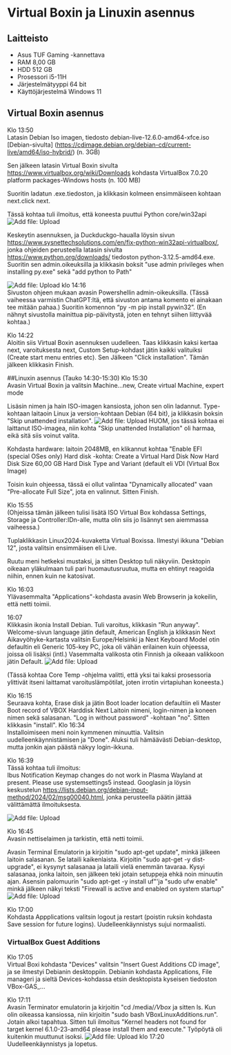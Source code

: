 # Virtual Boxin ja Linuxin asennus

## Laitteisto
- Asus TUF Gaming -kannettava
- RAM 8,00 GB
- HDD 512 GB
- Prosessori i5-11H
- Järjestelmätyyppi 64 bit
- Käyttöjärjestelmä Windows 11

## Virtual Boxin asennus

Klo 13:50  
Latasin Debian Iso imagen, tiedosto debian-live-12.6.0-amd64-xfce.iso 
[Debian-sivulta] (https://cdimage.debian.org/debian-cd/current-live/amd64/iso-hybrid/) (n. 3GB)

Sen jälkeen latasin Virtual Boxin sivulta https://www.virtualbox.org/wiki/Downloads
kohdasta VirtualBox 7.0.20 platform packages-Windows hosts (n. 100 MB)

Suoritin ladatun .exe.tiedoston, ja klikkasin kolmeen ensimmäiseen kohtaan next.click next.

Tässä kohtaa tuli ilmoitus, että koneesta puuttui Python core/win32api
 ![Add file: Upload](kuva1.jpg)

Keskeytin asennuksen, ja Duckduckgo-haualla löysin sivun  https://www.sysnettechsolutions.com/en/fix-python-win32api-virtualbox/, jonka ohjeiden perusteella latasin sivulta  https://www.python.org/downloads/ tiedoston python-3.12.5-amd64.exe. Suoritin sen admin.oikeuksilla
ja klikkasin boksit "use admin privileges when installing py.exe" sekä "add python to Path"

 ![Add file: Upload](kuva2.jpg)
klo 14:16  
Sivuston ohjeen mukaan avasin Powershellin admin-oikeuksilla. (Tässä vaiheessa varmistin ChatGPT:ltä, että sivuston antama komento ei ainakaan tee mitään pahaa.) Suoritin komennon “py -m pip install pywin32”. (En nähnyt sivustolla mainittua pip-päivitystä, joten en tehnyt siihen liittyvää kohtaa.)

Klo 14:22  
Aloitin siis Virtual Boxin asennuksen uudelleen. Taas klikkasin kaksi kertaa next, varoituksesta next, Custom Setup-kohdast jätin kaikki valituiksi (Create start menu entries etc). Sen Jälkeen "Click installation". Tämän jälkeen klikkasin Finish.

##Linuxin asennus
(Tauko 14:30-15:30)
Klo 15:30  
Avasin Virtual Boxin ja valitsin Machine...new, Create virtual Machine, expert mode

Lisäsin nimen ja hain ISO-imagen kansiosta, johon sen olin ladannut. Type-kohtaan laitaoin Linux ja version-kohtaan Debian (64 bit), ja  klikkasin boksin "Skip unattended installation".
 ![Add file: Upload](kuva3.jpg)
HUOM, jos tässä kohtaa ei laittanut ISO-imagea, niin kohta "Skip unattended Installation" oli harmaa, eikä sitä siis voinut valita. 

Kohdasta hardware: laitoin 2048MB, en klikannut kohtaa "Enable EFI (special OSes only)
Hard disk -kohta: Create a Virtual Hard Disk Now
Hard Disk Size 60,00 GB
Hard Disk Type and Variant (default eli VDI (Virtual Box Image)

Toisin kuin ohjeessa, tässä ei ollut valintaa "Dynamically allocated" vaan "Pre-allocate Full Size", jota en valinnut. Sitten Finish.

Klo 15:55  
(Ohjeissa tämän jälkeen tulisi lisätä ISO Virtual Box kohdassa Settings, Storage ja Controller:IDn-alle, mutta olin siis jo lisännyt sen aiemmassa vaiheessa.)

Tuplaklikkasin Linux2024-kuvaketta Virtual Boxissa. Ilmestyi ikkuna "Debian 12", josta valitsin ensimmäisen eli Live.

Ruutu meni hetkeksi mustaksi, ja sitten Desktop tuli näkyviin. Desktopin oikeaan yläkulmaan tuli pari huomautusruutua, mutta en ehtinyt reagoida niihin, ennen kuin ne katosivat.

Klo 16:03  
Ylävasemmalta "Applications"-kohdasta avasin Web Browserin ja kokeilin, että netti toimii.

16:07  
Klikkasin ikonia Install Debian. Tuli varoitus, klikkasin "Run anyway".
Welcome-sivun language jätin default, American English ja klikkasin Next
Aikavyöhyke-kartasta valitsin Europe/Helsinki ja Next
Keyboard Model otin defaultin eli Generic 105-key PC, joka oli vähän erilainen kuin ohjeessa, joissa oli lisäksi (intl.)
Vasemmalta valikosta otin Finnish ja oikeaan valikkoon jätin Default.
 ![Add file: Upload](kuva4.jpg)

(Tässä kohtaa Core Temp -ohjelma valitti, että yksi tai kaksi prosessoria ylittivät itseni laittamat varoituslämpötilat, joten irrotin virtapiuhan koneesta.)

Klo 16:15  
Seuraava kohta, Erase disk ja jätin Boot loader location defaultiin eli Master Boot record of VBOX Harddisk
Next
Laitoin nimeni, login-nimen ja koneen nimen sekä salasanan. "Log in without password" -kohtaan "no". Sitten klikkasin "install".
Klo 16:34  
Installoimiseen meni noin kymmenen minuuttia. Valitsin uudelleenkäynnistämisen ja "Done".
Aluksi tuli hämäävästi Debian-desktop, mutta jonkin ajan päästä näkyy login-ikkuna.

Klo 16:39  
Tässä kohtaa tuli ilmoitus:  
Ibus Notification
Keymap changes do not work in Plasma Wayland at present. Please use systemsettings5 instead.
Googlasin ja löysin keskustelun https://lists.debian.org/debian-input-method/2024/02/msg00040.html, jonka perusteella päätin jättää välittämättä ilmoituksesta.

 ![Add file: Upload](kuva5.jpg)
 
Klo 16:45  
Avasin nettiselaimen ja tarkistin, että netti toimii.

Avasin Terminal Emulatorin ja kirjoitin "sudo apt-get update", minkä jälkeen laitoin salasanan. Se lataili kaikenlaista.
Kirjoitin "sudo apt-get -y dist-upgrade", ei kysynyt salasanaa ja lataili vielä enemmän tavaraa. 
Kysyi salasanaa, jonka laitoin, sen jälkeen teki jotain setuppeja ehkä noin minuutin ajan.
Asensin palomuurin "sudo apt-get -y install uf"'ja "sudo ufw enable" minkä jälkeen näkyi teksti "Firewall is active and enabled on system startup"
 ![Add file: Upload](kuva6.jpg)

Klo 17:00  
Kohdasta Appplications valitsin logout ja restart (poistin ruksin kohdasta Save session for future logins). Uudelleenkäynnistys sujui normaalisti.


### VirtualBox Guest Additions 
Klo 17:05  
Virtual Boxi kohdasta "Devices" valitsin "Insert Guest Additions CD image", ja 
se ilmestyi Debianin desktoppiin.
Debianin kohdasta Applications, File manageri ja sieltä Devices-kohdassa etsin desktopista kyseisen tiedoston VBox-GAS_...

Klo 17:11  
Avasin Terminator emulatorin ja kirjoitin "cd /media/*/Vbox* ja sitten ls. Kun olin oikeassa kansiossa, niin kirjoitin "sudo bash VBoxLinuxAdditions.run". Jotain alkoi tapahtua. Sitten tuli ilmoitus "Kernel headers not found for target kernel 6.1.0-23-amd64 please install them and execute." Työpöytä oli kuitenkin muuttunut isoksi.
 ![Add file: Upload](kuva7.jpg)
klo 17:20  
Uudelleenkäynnistys ja lopetus.



